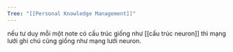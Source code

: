 ```yaml
---
Tree: "[[Personal Knowledge Management]]"
---
```

nếu tư duy mỗi một note có cấu trúc giống như [[cấu trúc neuron]] thì mạng lưới ghi chú cũng giống như mạng lưới neuron.